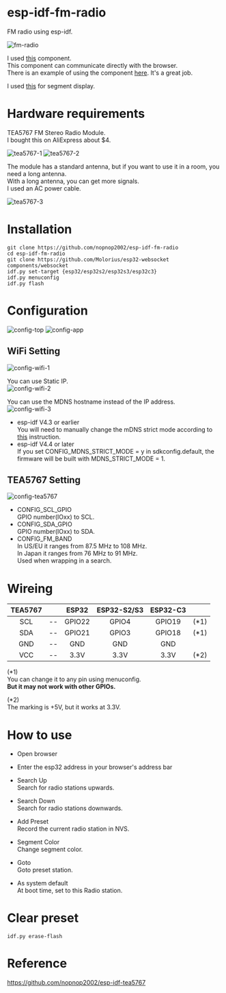 # esp-idf-fm-radio
FM radio using esp-idf.

![fm-radio](https://user-images.githubusercontent.com/6020549/146466018-221b7d81-4eb1-4798-8371-2aca658488bd.jpg)

I used [this](https://github.com/Molorius/esp32-websocket) component.   
This component can communicate directly with the browser.   
There is an example of using the component [here](https://github.com/Molorius/ESP32-Examples).
It's a great job.   

I used [this](https://github.com/CodeDrome/seven-segment-display-javascript) for segment display.   

# Hardware requirements   
TEA5767 FM Stereo Radio Module.   
I bought this on AliExpress about $4.   

![tea5767-1](https://user-images.githubusercontent.com/6020549/146292319-adf96f9a-f076-4b4f-be9f-2a2928c0b92f.JPG)
![tea5767-2](https://user-images.githubusercontent.com/6020549/146292325-c70aaddb-6f61-45ca-8de3-42ba3f375876.JPG)

The module has a standard antenna, but if you want to use it in a room, you need a long antenna.   
With a long antenna, you can get more signals.   
I used an AC power cable.   

![tea5767-3](https://user-images.githubusercontent.com/6020549/146294473-9b514cf8-ca94-49d8-a723-ec67185ec119.JPG)

# Installation

```
git clone https://github.com/nopnop2002/esp-idf-fm-radio
cd esp-idf-fm-radio
git clone https://github.com/Molorius/esp32-websocket components/websocket
idf.py set-target {esp32/esp32s2/esp32s3/esp32c3}
idf.py menuconfig
idf.py flash
```


# Configuration   

![config-top](https://user-images.githubusercontent.com/6020549/146466041-44d8769e-955f-4ff2-a820-19d7462baa21.jpg)
![config-app](https://user-images.githubusercontent.com/6020549/146466049-ce9d22d5-d056-45e6-a630-9d0094a6a4b9.jpg)


## WiFi Setting
![config-wifi-1](https://user-images.githubusercontent.com/6020549/146466210-9d808b99-7782-412d-ac11-fc69a31f66c1.jpg)

You can use Static IP.   
![config-wifi-2](https://user-images.githubusercontent.com/6020549/146466213-bc88ec7a-0a60-4ff5-83d0-332eac07a28b.jpg)

You can use the MDNS hostname instead of the IP address.   
![config-wifi-3](https://user-images.githubusercontent.com/6020549/146466214-1a076345-7f39-4a13-b472-27eeeff3485c.jpg)

- esp-idf V4.3 or earlier   
 You will need to manually change the mDNS strict mode according to [this](https://github.com/espressif/esp-idf/issues/6190) instruction.   
- esp-idf V4.4 or later  
 If you set CONFIG_MDNS_STRICT_MODE = y in sdkconfig.default, the firmware will be built with MDNS_STRICT_MODE = 1.


## TEA5767 Setting

![config-tea5767](https://user-images.githubusercontent.com/6020549/146466270-aa361a27-04c5-4132-bd5d-6998beb0914b.jpg)

- CONFIG_SCL_GPIO   
 GPIO number(IOxx) to SCL.
- CONFIG_SDA_GPIO   
 GPIO number(IOxx) to SDA.
- CONFIG_FM_BAND   
 In US/EU it ranges from 87.5 MHz to 108 MHz.   
 In Japan it ranges from 76 MHz to 91 MHz.   
 Used when wrapping in a search.   


# Wireing

|TEA5767||ESP32|ESP32-S2/S3|ESP32-C3||
|:-:|:-:|:-:|:-:|:-:|:-:|
|SCL|--|GPIO22|GPIO4|GPIO19|(*1)|
|SDA|--|GPIO21|GPIO3|GPIO18|(*1)|
|GND|--|GND|GND|GND||
|VCC|--|3.3V|3.3V|3.3V|(*2)|

(*1)   
You can change it to any pin using menuconfig.   
__But it may not work with other GPIOs.__

(*2)   
The marking is +5V, but it works at 3.3V.   


# How to use   
- Open browser   

- Enter the esp32 address in your browser's address bar   

- Search Up   
 Search for radio stations upwards.   

- Search Down   
 Search for radio stations downwards.   

- Add Preset   
 Record the current radio station in NVS.   

- Segment Color   
 Change segment color.   

- Goto   
 Goto preset station.   

- As system default   
 At boot time, set to this Radio station.   

# Clear preset   
```
idf.py erase-flash
```


# Reference   
https://github.com/nopnop2002/esp-idf-tea5767
